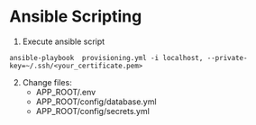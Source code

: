 # Ansible Scripting

1. Execute ansible script

```
ansible-playbook  provisioning.yml -i localhost, --private-key=~/.ssh/<your_certificate.pem>
```  

2. Change files:  
	* APP_ROOT/.env 
	* APP_ROOT/config/database.yml
	* APP_ROOT/config/secrets.yml
